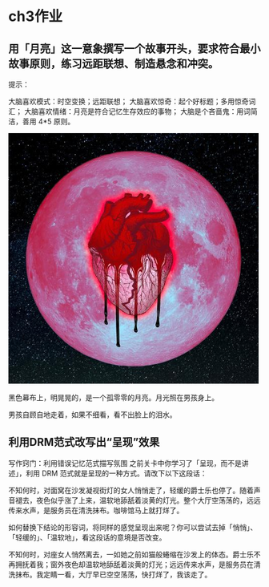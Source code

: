 # ch3作业

## 用「月亮」这一意象撰写一个故事开头，要求符合最小故事原则，练习远距联想、制造悬念和冲突。

提示：

大脑喜欢模式：时空变换；远距联想；
大脑喜欢惊奇：起个好标题；多用惊奇词汇；
大脑喜欢情绪：月亮是符合记忆生存效应的事物；
大脑是个吝啬鬼：用词简洁，善用 4*5 原则。

![血月](https://github.com/LuvSheRyL/Backup_Replay/blob/master/%E4%B8%8B%E8%BD%BD.jpg)

黑色幕布上，明晃晃的，是一个孤零零的月亮。月光照在男孩身上。

男孩自顾自地走着，如果不细看，看不出脸上的泪水。

## 利用DRM范式改写出“呈现”效果

写作窍门：利用错误记忆范式描写氛围
之前关卡中你学习了「呈现，而不是讲述」，利用 DRM 范式就是呈现的一种方式。请改下以下这段话：

不知何时，对面窝在沙发凝视街灯的女人悄悄走了，轻缓的爵士乐也停了。随着声音褪去，夜色似乎涨了上来，温软地舔舐着淡黄的灯光。整个大厅空荡荡的，远远传来水声，是服务员在清洗抹布。咖啡馆马上就打烊了。

如何替换下结论的形容词，将同样的感觉呈现出来呢？你可以尝试去掉「悄悄」、「轻缓的」、「温软地」，看这段话的意境是否改变。

不知何时，对座女人悄然离去，一如她之前如猫般蜷缩在沙发上的体态。爵士乐不再拥抚着我；窗外夜色却温软地舔舐着淡黄的灯光；远远传来水声，是服务员在清洗抹布。我定睛一看，大厅早已空空荡荡，快打烊了，我该走了。

